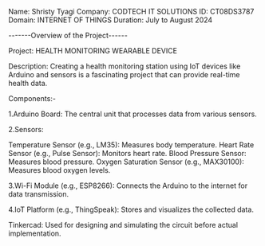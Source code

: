 Name: Shristy Tyagi 
Company: CODTECH IT SOLUTIONS
ID: CT08DS3787
Domain: INTERNET OF THINGS
Duration: July to August 2024

-------Overview of the Project------

Project: HEALTH MONITORING WEARABLE DEVICE

Description: Creating a health monitoring station using IoT devices like Arduino and sensors is a fascinating project that can provide real-time health data. 

Components:-

1.Arduino Board: The central unit that processes data from various sensors.

2.Sensors:

Temperature Sensor (e.g., LM35): Measures body temperature.
Heart Rate Sensor (e.g., Pulse Sensor): Monitors heart rate.
Blood Pressure Sensor: Measures blood pressure.
Oxygen Saturation Sensor (e.g., MAX30100): Measures blood oxygen levels.

3.Wi-Fi Module (e.g., ESP8266): Connects the Arduino to the internet for data transmission.

4.IoT Platform (e.g., ThingSpeak): Stores and visualizes the collected data.

Tinkercad: Used for designing and simulating the circuit before actual implementation.


